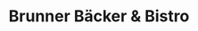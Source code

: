 ---
title: "Brunner Bäcker & Bistro"
url: /regensburg/brunner-baecker-und-bistro/
shop: Bäckerei
---